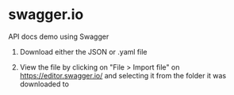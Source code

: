 # swagger.io
API docs demo using Swagger

1. Download either the JSON or .yaml file

2. View the file by clicking on "File > Import file" on https://editor.swagger.io/ and selecting it from the folder it was downloaded to
